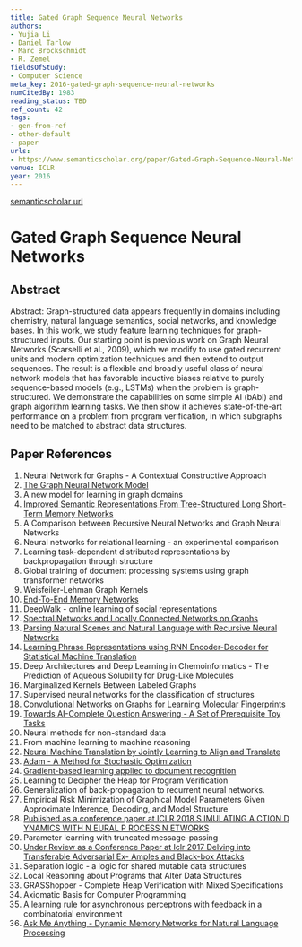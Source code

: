 ```yaml
---
title: Gated Graph Sequence Neural Networks
authors:
- Yujia Li
- Daniel Tarlow
- Marc Brockschmidt
- R. Zemel
fieldsOfStudy:
- Computer Science
meta_key: 2016-gated-graph-sequence-neural-networks
numCitedBy: 1983
reading_status: TBD
ref_count: 42
tags:
- gen-from-ref
- other-default
- paper
urls:
- https://www.semanticscholar.org/paper/Gated-Graph-Sequence-Neural-Networks-Li-Tarlow/492f57ee9ceb61fb5a47ad7aebfec1121887a175?sort=total-citations
venue: ICLR
year: 2016
---
```


[semanticscholar url](https://www.semanticscholar.org/paper/Gated-Graph-Sequence-Neural-Networks-Li-Tarlow/492f57ee9ceb61fb5a47ad7aebfec1121887a175?sort=total-citations)

# Gated Graph Sequence Neural Networks

## Abstract

Abstract: Graph-structured data appears frequently in domains including chemistry, natural language semantics, social networks, and knowledge bases. In this work, we study feature learning techniques for graph-structured inputs. Our starting point is previous work on Graph Neural Networks (Scarselli et al., 2009), which we modify to use gated recurrent units and modern optimization techniques and then extend to output sequences. The result is a flexible and broadly useful class of neural network models that has favorable inductive biases relative to purely sequence-based models (e.g., LSTMs) when the problem is graph-structured. We demonstrate the capabilities on some simple AI (bAbI) and graph algorithm learning tasks. We then show it achieves state-of-the-art performance on a problem from program verification, in which subgraphs need to be matched to abstract data structures.

## Paper References

1. Neural Network for Graphs - A Contextual Constructive Approach
2. [The Graph Neural Network Model](2009-the-graph-neural-network-model)
3. A new model for learning in graph domains
4. [Improved Semantic Representations From Tree-Structured Long Short-Term Memory Networks](2015-improved-semantic-representations-from-tree-structured-long-short-term-memory-networks)
5. A Comparison between Recursive Neural Networks and Graph Neural Networks
6. Neural networks for relational learning - an experimental comparison
7. Learning task-dependent distributed representations by backpropagation through structure
8. Global training of document processing systems using graph transformer networks
9. Weisfeiler-Lehman Graph Kernels
10. [End-To-End Memory Networks](2015-end-to-end-memory-networks)
11. DeepWalk - online learning of social representations
12. [Spectral Networks and Locally Connected Networks on Graphs](2014-spectral-networks-and-locally-connected-networks-on-graphs)
13. [Parsing Natural Scenes and Natural Language with Recursive Neural Networks](2011-parsing-natural-scenes-and-natural-language-with-recursive-neural-networks)
14. [Learning Phrase Representations using RNN Encoder-Decoder for Statistical Machine Translation](2014-learning-phrase-representations-using-rnn-encoder-decoder-for-statistical-machine-translation)
15. Deep Architectures and Deep Learning in Chemoinformatics - The Prediction of Aqueous Solubility for Drug-Like Molecules
16. Marginalized Kernels Between Labeled Graphs
17. Supervised neural networks for the classification of structures
18. [Convolutional Networks on Graphs for Learning Molecular Fingerprints](2015-convolutional-networks-on-graphs-for-learning-molecular-fingerprints)
19. [Towards AI-Complete Question Answering - A Set of Prerequisite Toy Tasks](2016-towards-ai-complete-question-answering-a-set-of-prerequisite-toy-tasks)
20. Neural methods for non-standard data
21. From machine learning to machine reasoning
22. [Neural Machine Translation by Jointly Learning to Align and Translate](2015-neural-machine-translation-by-jointly-learning-to-align-and-translate)
23. [Adam - A Method for Stochastic Optimization](2015-adam-a-method-for-stochastic-optimization)
24. [Gradient-based learning applied to document recognition](1998-lenet5.md)
25. Learning to Decipher the Heap for Program Verification
26. Generalization of back-propagation to recurrent neural networks.
27. Empirical Risk Minimization of Graphical Model Parameters Given Approximate Inference, Decoding, and Model Structure
28. [Published as a conference paper at ICLR 2018 S IMULATING A CTION D YNAMICS WITH N EURAL P ROCESS N ETWORKS](2018-published-as-a-conference-paper-at-iclr-2018-s-imulating-a-ction-d-ynamics-with-n-eural-p-rocess-n-etworks)
29. Parameter learning with truncated message-passing
30. [Under Review as a Conference Paper at Iclr 2017 Delving into Transferable Adversarial Ex- Amples and Black-box Attacks](2016-under-review-as-a-conference-paper-at-iclr-2017-delving-into-transferable-adversarial-ex-amples-and-black-box-attacks)
31. Separation logic - a logic for shared mutable data structures
32. Local Reasoning about Programs that Alter Data Structures
33. GRASShopper - Complete Heap Verification with Mixed Specifications
34. Axiomatic Basis for Computer Programming
35. A learning rule for asynchronous perceptrons with feedback in a combinatorial environment
36. [Ask Me Anything - Dynamic Memory Networks for Natural Language Processing](2016-ask-me-anything-dynamic-memory-networks-for-natural-language-processing)
